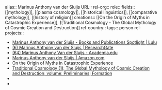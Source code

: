 alias:: Marinus Anthony van der Sluijs
URL::
rel-org::
role:: 
fields:: [[mythology]], [[plasma cosmology]], [[historical linguistics]], [[comparative mythology]], [[history of religion]] 
creations:: [[On the Origin of Myths in Catastrophic Experience]], [[Traditional Cosmology - The Global Mythology of Cosmic Creation and Destruction]] 
rel-country::
tags:: person
rel-projects::

- [Marinus Anthony van der Sluijs - Books and Publications Spotlight | Lulu](https://www.lulu.com/spotlight/mythopedia/)
- [(6) Marinus Anthony van der Sluijs | ResearchGate](https://www.researchgate.net/profile/Marinus-Van-Der-Sluijs)
- [(64) Marinus Anthony Van der Sluijs - Academia.edu](https://independent.academia.edu/MarinusAnthonyVanderSluijs)
- [Marinus Anthony van der Sluijs | Amazon.com](https://www.amazon.com/Books-Marinus-Anthony-van-der-Sluijs/s?rh=n%3A283155%2Cp_27%3AMarinus+Anthony+van+der+Sluijs)
- On the Origin of Myths in Catastrophic Experience
- [Traditional Cosmology (1); The Global Mythology of Cosmic Creation and Destruction; volume: Preliminaries; Formation](https://www.lulu.com/shop/marinus-anthony-van-der-sluijs/traditional-cosmology-1-the-global-mythology-of-cosmic-creation-and-destruction-volume-preliminaries-formation/paperback/product-1k8pe796.html?q=&page=1&pageSize=4)
-
-